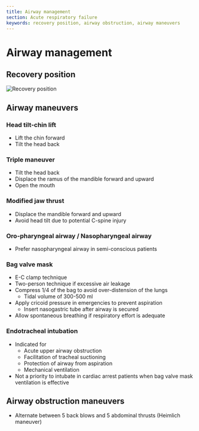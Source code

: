 ```yaml
---
title: Airway management
section: Acute respiratory failure
keywords: recovery position, airway obstruction, airway maneuvers
---
```


# Airway management

## Recovery position

![Recovery position](https://0xygaj8b07.ufs.sh/f/USMw46GisEiDKdR3eY11SprnfZbWKaDy3qYzgRwQBT2hteiE)

## Airway maneuvers

### Head tilt-chin lift

- Lift the chin forward
- Tilt the head back

### Triple maneuver

- Tilt the head back
- Displace the ramus of the mandible forward and upward
- Open the mouth

### Modified jaw thrust

- Displace the mandible forward and upward
- Avoid head tilt due to potential C-spine injury

### Oro-pharyngeal airway / Nasopharyngeal airway

- Prefer nasopharyngeal airway in semi-conscious patients

### Bag valve mask

- E-C clamp technique
- Two-person technique if excessive air leakage
- Compress 1/4 of the bag to avoid over-distension of the lungs
  - Tidal volume of 300-500 ml
- Apply cricoid pressure in emergencies to prevent aspiration
  - Insert nasogastric tube after airway is secured
- Allow spontaneous breathing if respiratory effort is adequate

### Endotracheal intubation

- Indicated for
  - Acute upper airway obstruction
  - Facilitation of tracheal suctioning
  - Protection of airway from aspiration
  - Mechanical ventilation
- Not a priority to intubate in cardiac arrest patients when bag valve mask ventilation is effective

## Airway obstruction maneuvers

- Alternate between 5 back blows and 5 abdominal thrusts (Heimlich maneuver)
